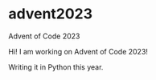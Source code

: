 # advent2023
Advent of Code 2023

Hi! I am working on Advent of Code 2023!

Writing it in Python this year.
